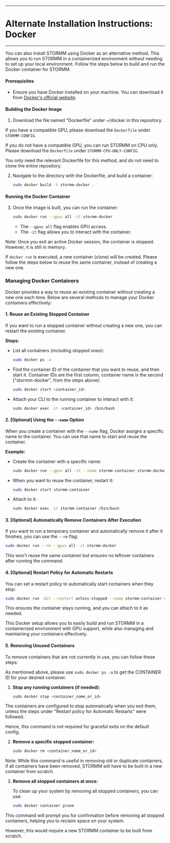 ---------------------------------------------------------------------------------------------------
# Alternate Installation Instructions: Docker
---------------------------------------------------------------------------------------------------

You can also install STORMM using Docker as an alternative method. This allows you to run STORMM in
a containerized environment without needing to set up your local environment. 
Follow the steps below to build and run the Docker container for STORMM.

#### Prerequisites

- Ensure you have Docker installed on your machine. 
You can download it from [Docker's official website](https://www.docker.com/get-started).

#### Building the Docker Image

1. Download the file named "Dockerfile" under ~/docker in this repository.

If you have a compatible GPU, please download the ```Dockerfile``` under ```STORMM-CONFIG```.

If you do not have a compatible GPU, you can run STORMM on CPU only. Please download the
```Dockerfile``` under ```STORMM-CPU-ONLY-CONFIG```.

You only need the relevant Dockerfile for this method, and do not need to clone 
the entire repository.

2. Navigate to the directory with the Dockerfile, and build a container:

   ```bash
   sudo docker build -t stormm-docker .
   ```

#### Running the Docker Container

3. Once the image is built, you can run the container:

   ```bash
   sudo docker run --gpus all -it stormm-docker
   ```
   - The `--gpus all` flag enables GPU access.
   - The `-it` flag allows you to interact with the container.

Note: Once you exit an active Docker session, the container is stopped.
However, it is still in memory. 

If ```docker run``` is executed, a new container (clone) will be created.
Please follow the steps below to reuse the same container, instead of creating a new one.

### Managing Docker Containers

Docker provides a way to reuse an existing container without creating a new one each time. 
Below are several methods to manage your Docker containers effectively:

#### 1. Reuse an Existing Stopped Container

If you want to run a stopped container without creating a new one, you can restart 
the existing container.

**Steps:**
- List all containers (including stopped ones):

    ```bash
    sudo docker ps -a
    ```

- Find the container ID of the container that you want to reuse, and then start it. 
Container IDs are the first column, container name is the second
("stormm-docker", from the steps above):

    ```bash
    sudo docker start <container_id>
    ```

- Attach your CLI to the running container to interact with it:

    ```bash
    sudo docker exec -it <container_id> /bin/bash
    ```

#### 2. [Optional] Using the `--name` Option

When you create a container with the `--name` flag, Docker assigns a specific name to the
container.  You can use that name to start and reuse the container.

**Example:**
- Create the container with a specific name:
    ```bash
    sudo docker run --gpus all -it --name stormm-container stormm-docker
    ```

- When you want to reuse the container, restart it:
    ```bash
    sudo docker start stormm-container
    ```

- Attach to it:
    ```bash
    sudo docker exec -it stormm-container /bin/bash
    ```

#### 3. [Optional] Automatically Remove Containers After Execution

If you want to run a temporary container and automatically remove it after it finishes, you can
use the `--rm` flag:

```bash
sudo docker run --rm --gpus all -it stormm-docker
```

This won't reuse the same container but ensures no leftover containers after running the command.

#### 4. [Optional] Restart Policy for Automatic Restarts
You can set a restart policy to automatically start containers when they stop:

```bash
sudo docker run -dit --restart unless-stopped --name stormm-container stormm-docker
```

This ensures the container stays running, and you can attach to it as needed.

This Docker setup allows you to easily build and run STORMM in a containerized environment with
GPU support, while also managing and maintaining your containers effectively.

#### 5. Removing Unused Containers

To remove containers that are not currently in use, you can follow these steps:

As mentioned above, please use ```sudo docker ps -a``` to get the CONTAINER ID for
your desired container. 

1. **Stop any running containers (if needed):**
   ```bash
   sudo docker stop <container_name_or_id>
   ```

The containers are configured to stop automatically when you exit them, unless the steps under 
"Restart policy for Automatic Restarts" were followed.

Hence, this command is not required for graceful exits on the default config.

2. **Remove a specific stopped container:**

   ```bash
   sudo docker rm <container_name_or_id>
   ```

Note: While this command is useful in removing old or duplicate containers, if all containers
have been removed, STORMM will have to be built in a new container from scratch.

3. **Remove all stopped containers at once:**

   To clean up your system by removing all stopped containers, you can use:
   ```bash
   sudo docker container prune
   ```
This command will prompt you for confirmation before removing all stopped containers, 
helping you to reclaim space on your system.

However, this would require a new STORMM container to be built from scratch. 